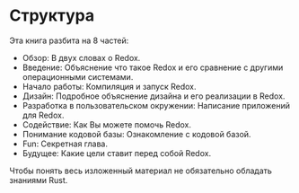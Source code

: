 Структура
=============

Эта книга разбита на 8 частей:

- Обзор: В двух словах о Redox.
- Введение: Объяснение что такое Redox и его сравнение с другими операционными системами.
- Начало работы: Компиляция и запуск Redox.
- Дизайн: Подробное объяснение дизайна и его реализации в Redox.
- Разработка в пользовательском окружении: Написание приложений для Redox.
- Содействие: Как Вы можете помочь Redox.
- Понимание кодовой базы: Ознакомление с кодовой базой.
- Fun: Секретная глава.
- Будущее: Какие цели ставит перед собой Redox.

Чтобы понять весь изложенный материал не обязательно обладать знаниями Rust.
